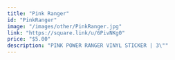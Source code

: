 ```yaml
---
title: "Pink Ranger"
id: "PinkRanger"
image: "/images/other/PinkRanger.jpg"
link: "https://square.link/u/6PivNKg0"
price: "$5.00"
description: "PINK POWER RANGER VINYL STICKER | 3\""
---
```

